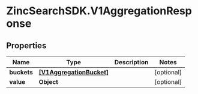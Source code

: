 # ZincSearchSDK.V1AggregationResponse

## Properties

Name | Type | Description | Notes
------------ | ------------- | ------------- | -------------
**buckets** | [**[V1AggregationBucket]**](V1AggregationBucket.md) |  | [optional] 
**value** | **Object** |  | [optional] 


